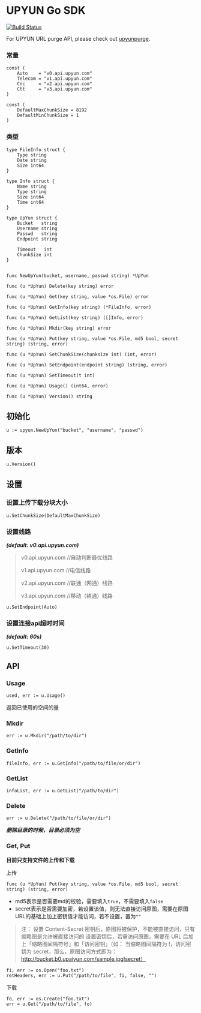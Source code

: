 # UPYUN Go SDK

[![Build Status](https://travis-ci.org/upyun/go-sdk.svg?branch=master)](https://travis-ci.org/upyun/go-sdk)

For UPYUN URL purge API, please check out [upyunpurge](upyunpurge/README.md).

### 常量
```
const (
    Auto    = "v0.api.upyun.com"
    Telecom = "v1.api.upyun.com"
    Cnc     = "v2.api.upyun.com"
    Ctt     = "v3.api.upyun.com"
)

const (
    DefaultMaxChunkSize = 8192
    DefaultMinChunkSize = 1
)

```

### 类型

```
type FileInfo struct {
    Type string
    Date string
    Size int64
}

type Info struct {
    Name string
    Type string
    Size int64
    Time int64
}

type UpYun struct {
    Bucket   string
    Username string
    Passwd   string
    Endpoint string

    Timeout   int
    ChunkSize int
}


func NewUpYun(bucket, username, passwd string) *UpYun

func (u *UpYun) Delete(key string) error

func (u *UpYun) Get(key string, value *os.File) error

func (u *UpYun) GetInfo(key string) (*FileInfo, error)

func (u *UpYun) GetList(key string) ([]Info, error)

func (u *UpYun) Mkdir(key string) error

func (u *UpYun) Put(key string, value *os.File, md5 bool, secret string) (string, error)

func (u *UpYun) SetChunkSize(chunksize int) (int, error)

func (u *UpYun) SetEndpoint(endpoint string) (string, error)

func (u *UpYun) SetTimeout(t int)

func (u *UpYun) Usage() (int64, error)

func (u *UpYun) Version() string

```

## 初始化

```
u := upyun.NewUpYun("bucket", "username", "passwd")

```

## 版本

```
u.Version()

```

## 设置

### 设置上传下载分块大小
```
u.SetChunkSize(DefaultMaxChunkSize)
```

### 设置线路

***(default: v0.api.upyun.com)***

> v0.api.upyun.com //自动判断最优线路
> 
> v1.api.upyun.com //电信线路
>
> v2.api.upyun.com //联通（网通）线路
>
> v3.api.upyun.com //移动（铁通）线路

```
u.SetEndpoint(Auto)
```
### 设置连接api超时时间
***(default: 60s)***

```
u.SetTimeout(30)
```
## API

### Usage

```
used, err := u.Usage()
```

返回已使用的空间的量

### Mkdir

```
err := u.Mkdir("/path/to/dir")
```

### GetInfo
```
fileInfo, err := u.GetInfo("/path/to/file/or/dir")
```

### GetList
```
infoList, err := u.GetList("/path/to/dir")
```

### Delete
```
err := u.Delete("/path/to/file/or/dir")
```
***删除目录的时候，目录必须为空***

### Get, Put
**目前只支持文件的上传和下载**

上传

```
func (u *UpYun) Put(key string, value *os.File, md5 bool, secret string) (string, error)
```
* md5表示是否需要md的校验，需要填入`true`，不需要填入`false`
* secret表示是否需要加密，若设置该值，则无法直接访问原图，需要在原图URL的基础上加上密钥值才能访问，若不设置，置为`""`

> 注： 设置 Content-Secret 密钥后，原图将被保护，不能被直接访问，只有缩略图是允许被直接访问的 设置密钥后，若需访问原图，需要在 URL 后加上「缩略图间隔符号」和「访问密钥」（如： 当缩略图间隔符为 !，访问密钥为 secret，那么，原图访问方式即为： http://bucket.b0.upaiyun.com/sample.jpg!secret）

```
fi, err := os.Open("foo.txt")
retHeaders, err := u.Put("/path/to/file", fi, false, "")
```

下载


```
fo, err := os.Create("foo.txt")
err = u.Get("/path/to/file", fo)
```
